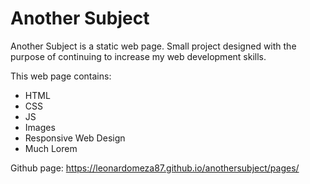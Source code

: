 # Another Subject

Another Subject is a static web page. Small project designed with the purpose of continuing to increase my web development skills.

This web page contains:

- HTML
- CSS
- JS
- Images
- Responsive Web Design
- Much Lorem

Github page: https://leonardomeza87.github.io/anothersubject/pages/